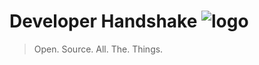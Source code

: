 # Developer Handshake ![logo](https://github.com/Developer-Handshake/dev-handshake/blob/master/img-media/chip.png)
> Open. Source. All. The. Things. 


